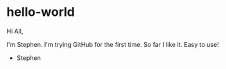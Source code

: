 # hello-world

Hi All,

I'm Stephen. I'm trying GitHub for the first time. So far I like it. Easy to use!

- Stephen
